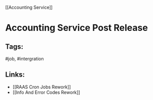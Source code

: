 [[Accounting Service]]

# Accounting Service Post Release

## Tags:
#job, #intergration 

## Links:
- [[RAAS Cron Jobs Rework]]
- [[Info And Error Codes Rework]]
